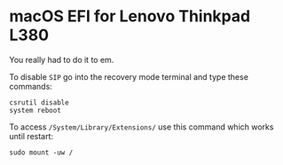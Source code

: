 # macOS EFI for Lenovo Thinkpad L380
You really had to do it to em.

To disable `SIP` go into the recovery mode terminal and type these commands:
```
csrutil disable 
system reboot
```

To access `/System/Library/Extensions/` use this command which works until restart:
```
sudo mount -uw /
```
